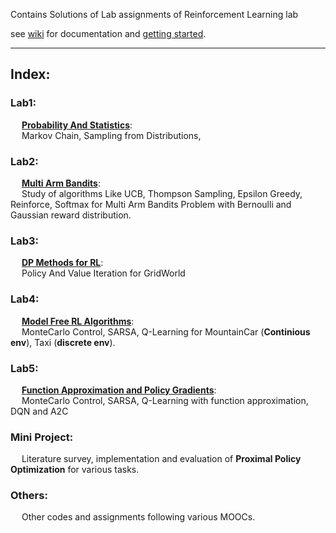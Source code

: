 Contains Solutions of Lab assignments of Reinforcement Learning lab

see [wiki](https://github.com/harshraj22/rl_lab/wiki) for documentation and [getting started](https://github.com/harshraj22/rl_lab/wiki/Getting-Started).

<hr>

## Index:

### Lab1:
  &emsp; <ins><strong>Probability And Statistics</strong></ins>:        
  &emsp; Markov Chain, Sampling from Distributions, 

### Lab2:
  &emsp; <ins><strong>Multi Arm Bandits</strong></ins>:          
  &emsp; Study of algorithms Like UCB, Thompson Sampling, Epsilon Greedy, Reinforce, Softmax for Multi Arm Bandits Problem with Bernoulli and Gaussian reward distribution.
  
### Lab3:
  &emsp; <ins><strong>DP Methods for RL</strong></ins>:      
  &emsp; Policy And Value Iteration for GridWorld
  
### Lab4:
  &emsp; <ins><strong>Model Free RL Algorithms</strong></ins>:       
  &emsp; MonteCarlo Control, SARSA, Q-Learning for MountainCar (<strong>Continious env</strong>), Taxi (<strong>discrete env</strong>).
  
### Lab5:
  &emsp;  <ins><strong>Function Approximation and Policy Gradients</strong></ins>:       
  &emsp; MonteCarlo Control, SARSA, Q-Learning with function approximation, DQN and A2C
  
### Mini Project:
  &emsp; Literature survey, implementation and evaluation of <strong>Proximal Policy Optimization</strong> for various tasks.
  
### Others:
  &emsp; Other codes and assignments following various MOOCs.

